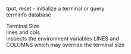 tput, reset - initialize a terminal or query  
              terminfo database  

Terminal Size  
lines and cols  
inspects  the environment variables LINES and  
COLUMNS which may override the terminal size  
